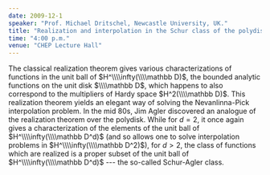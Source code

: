 ```yaml
---
date: 2009-12-1
speaker: "Prof. Michael Dritschel, Newcastle University, UK."
title: "Realization and interpolation in the Schur class of the polydisk"
time: "4:00 p.m." 
venue: "CHEP Lecture Hall"
---
```

The classical realization theorem gives various characterizations of functions in the unit ball of $H^\\\\infty(\\\\mathbb D)$, the bounded analytic functions on the unit disk $\\\\mathbb D$, which happens to also correspond to the multipliers of Hardy space $H^2(\\\\mathbb D)$. This realization theorem yields an elegant way of solving the Nevanlinna-Pick interpolation problem. In the mid 80s, Jim Agler discovered an analogue of the realization theorem over the polydisk. While for $d=2$, it once again gives a characterization of the elements of the unit ball of $H^\\\\infty(\\\\mathbb D^d)$ (and so allows one to solve interpolation problems in $H^\\\\infty(\\\\mathbb D^2)$), for $d>2$, the class of functions which are realized is a proper subset of the unit ball of $H^\\\\infty(\\\\mathbb D^d)$ --- the so-called Schur-Agler class.
